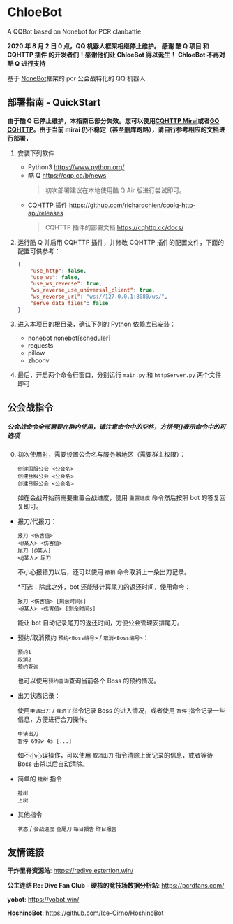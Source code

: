 # ChloeBot

A QQBot based on Nonebot for PCR clanbattle

**2020 年 8 月 2 日 0 点，QQ 机器人框架相继停止维护。**
**感谢 酷 Q 项目 和 CQHTTP 插件 的开发者们！感谢他们让 ChloeBot 得以诞生！**
**ChloeBot 不再对酷 Q 进行支持**

基于 [NoneBot](https://nonebot.cqp.moe/)框架的 pcr 公会战特化的 QQ 机器人

## 部署指南 - QuickStart

**由于酷 Q 已停止维护，本指南已部分失效。您可以使用[CQHTTP Mirai](https://github.com/yyuueexxiinngg/cqhttp-mirai)或者[GO CQHTTP](https://github.com/Mrs4s/go-cqhttp)。由于当前 mirai 仍不稳定（甚至删库跑路），请自行参考相应的文档进行部署，**

1. 安装下列软件

    - Python3 https://www.python.org/
    - 酷 Q https://cqp.cc/b/news
        > 初次部署建议在本地使用酷 Q Air 版进行尝试即可。
    - CQHTTP 插件 https://github.com/richardchien/coolq-http-api/releases
        > CQHTTP 插件的部署文档 https://cqhttp.cc/docs/

2. 运行酷 Q 并启用 CQHTTP 插件，并修改 CQHTTP 插件的配置文件，下面的配置可供参考：

    ```json
    {
        "use_http": false,
        "use_ws": false,
        "use_ws_reverse": true,
        "ws_reverse_use_universal_client": true,
        "ws_reverse_url": "ws://127.0.0.1:8080/ws/",
        "serve_data_files": false
    }
    ```

3. 进入本项目的根目录，确认下列的 Python 依赖库已安装：

    - nonebot nonebot[scheduler]
    - requests
    - pillow
    - zhconv

4. 最后，开启两个命令行窗口，分别运行 `main.py` 和 `httpServer.py` 两个文件即可

## 公会战指令

##### 公会战命令全部需要在群内使用，请注意命令中的空格，方括号[]表示命令中的可选项

0. 初次使用时，需要设置公会名与服务器地区（需要群主权限）：

    ```
    创建国服公会 <公会名>
    创建台服公会 <公会名>
    创建日服公会 <公会名>
    ```

    如在会战开始前需要重置会战进度，使用 `重置进度` 命令然后按照 bot 的答复回复即可。

-   报刀/代报刀：

    ```
    报刀 <伤害值>
    <@某人> <伤害值>
    尾刀 [@某人]
    <@某人> 尾刀
    ```

    不小心报错刀以后，还可以使用 `撤销` 命令取消上一条出刀记录。

    \*可选：除此之外，bot 还能够计算尾刀的返还时间，使用命令：

    ```
    报刀 <伤害值> [剩余时间s]
    <@某人> <伤害值> [剩余时间s]
    ```

    能让 bot 自动记录尾刀的返还时间，方便公会管理安排尾刀。

-   预约/取消预约 `预约<Boss编号>` / `取消<Boss编号>`：

    ```
    预约1
    取消2
    预约查询
    ```

    也可以使用`预约查询`查询当前各个 Boss 的预约情况。

-   出刀状态记录：

    使用`申请出刀` / `我进了`指令记录 Boss 的进入情况，或者使用 `暂停` 指令记录一些信息，方便进行合刀操作。

    ```
    申请出刀
    暂停 699w 4s [...]
    ```

    如不小心误操作，可以使用 `取消出刀` 指令清除上面记录的信息，或者等待 Boss 击杀以后自动清除。

-   简单的 `挂树` 指令

    ```
    挂树
    上树
    ```

-   其他指令

    `状态` / `会战进度` `查尾刀` `每日报告` `昨日报告`

## 友情链接

**干炸里脊资源站**: https://redive.estertion.win/

**公主连结 Re: Dive Fan Club - 硬核的竞技场数据分析站**: https://pcrdfans.com/

**yobot**: https://yobot.win/

**HoshinoBot**: https://github.com/Ice-Cirno/HoshinoBot
